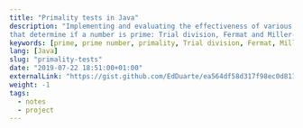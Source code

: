 ```yaml
---
title: "Primality tests in Java"
description: "Implementing and evaluating the effectiveness of various methods
that determine if a number is prime: Trial division, Fermat and Miller-Rabin."
keywords: [prime, prime number, primality, Trial division, Fermat, Miller-Rabin]
lang: [Java]
slug: "primality-tests"
date: "2019-07-22 18:51:00+01:00"
externalLink: "https://gist.github.com/EdDuarte/ea564df58d317f98ec0d811c32ca6608"
weight: -1
tags:
  - notes
  - project
---
```

